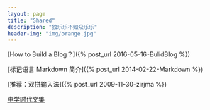 ```yaml
---
layout: page
title: "Shared"
description: "独乐乐不如众乐乐"
header-img: "img/orange.jpg"
---
```




[How to Build a Blog？]({% post_url 2016-05-16-BulidBlog %})

[标记语言 Markdown 简介]({% post_url 2014-02-22-Markdown %})

[推荐：双拼输入法]({% post_url 2009-11-30-zirjma %})

[中学时代文集]({{site.url}}/tags/#个人文集)